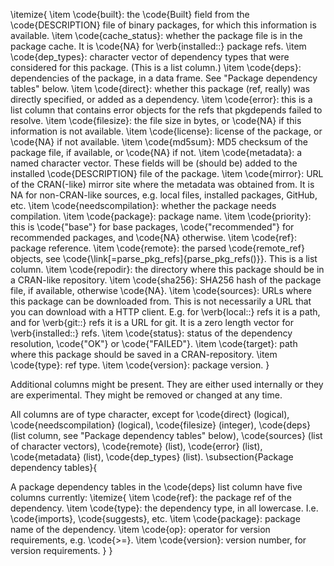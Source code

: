 \itemize{
\item \code{built}: the \code{Built} field from the \code{DESCRIPTION} file of binary
packages, for which this information is available.
\item \code{cache_status}: whether the package file is in the package cache.
It is \code{NA} for \verb{installed::} package refs.
\item \code{dep_types}: character vector of dependency types that were
considered for this package. (This is a list column.)
\item \code{deps}: dependencies of the package, in a data frame. See
"Package dependency tables" below.
\item \code{direct}: whether this package (ref, really) was directly specified,
or added as a dependency.
\item \code{error}: this is a list column that contains error objects for the
refs that pkgdepends failed to resolve.
\item \code{filesize}: the file size in bytes, or \code{NA} if this information is
not available.
\item \code{license}: license of the package, or \code{NA} if not available.
\item \code{md5sum}: MD5 checksum of the package file, if available, or \code{NA} if
not.
\item \code{metadata}: a named character vector. These fields will be (should be)
added to the installed \code{DESCRIPTION} file of the package.
\item \code{mirror}: URL of the CRAN(-like) mirror site where the metadata was
obtained from. It is NA for non-CRAN-like sources, e.g. local files,
installed packages, GitHub, etc.
\item \code{needscompilation}: whether the package needs compilation.
\item \code{package}: package name.
\item \code{priority}: this is \code{"base"} for base packages, \code{"recommended"} for
recommended packages, and \code{NA} otherwise.
\item \code{ref}: package reference.
\item \code{remote}: the parsed \code{remote_ref} objects, see \code{\link[=parse_pkg_refs]{parse_pkg_refs()}}.
This is a list column.
\item \code{repodir}: the directory where this package should be in a CRAN-like
repository.
\item \code{sha256}: SHA256 hash of the package file, if available, otherwise
\code{NA}.
\item \code{sources}: URLs where this package can be downloaded from. This is not
necessarily a URL that you can download with a HTTP client. E.g. for
\verb{local::} refs it is a path, and for \verb{git::} refs it is a URL for git.
It is a zero length vector for \verb{installed::} refs.
\item \code{status}: status of the dependency resolution, \code{"OK"} or \code{"FAILED"}.
\item \code{target}: path where this package should be saved in a CRAN-repository.
\item \code{type}: ref type.
\item \code{version}: package version.
}

Additional columns might be present. They are either used internally or
they are experimental. They might be removed or changed at any time.

All columns are of type character, except for \code{direct} (logical),
\code{needscompilation} (logical), \code{filesize} (integer), \code{deps} (list column, see
"Package dependency tables" below), \code{sources} (list of character vectors),
\code{remote} (list), \code{error} (list), \code{metadata} (list), \code{dep_types} (list).
\subsection{Package dependency tables}{

A package dependency tables in the \code{deps} list column have five columns
currently:
\itemize{
\item \code{ref}: the package ref of the dependency.
\item \code{type}: the dependency type, in all lowercase. I.e. \code{imports},
\code{suggests}, etc.
\item \code{package}: package name of the dependency.
\item \code{op}: operator for version requirements, e.g. \code{>=}.
\item \code{version}: version number, for version requirements.
}
}